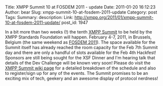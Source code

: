 Title: XMPP Summit 10 at FOSDEM 2011 - update
Date: 2011-01-20 16:12:23
Author: bear
Slug: xmpp-summit-10-at-fosdem-2011-update
Category: post
Tags: 
Summary: description:
Link: http://xmpp.org/2011/01/xmpp-summit-10-at-fosdem-2011-update/
post_id: 1947


In a bit more than two weeks (!) the tenth [XMPP Summit](/participate/the-xmpp-summit/) to be held by the XMPP Standards Foundation will happen. February 4-7, 2011, in Brussels, Belgium (the same weekend as [FOSDEM 2011](http://www.fosdem.org/)). The space available for the Summit itself has already reached the room capacity for the Feb 7th Summit day and there are only a handful of slots available for the Feb 4th Hackfest! Sponsors are still being sought for the XSF Dinner and I'm hearing talk that details of the Dev Challenge will be known very soon! Please do visit the [XMPP Summit wiki page](http://xmpp.org/participate/the-xmpp-summit/) for a detailed breakdown of the schedule and also to register/sign up for any of the events. The Summit promises to be an exciting mix of tech, geekery and an awesome display of protocol nerdness!
